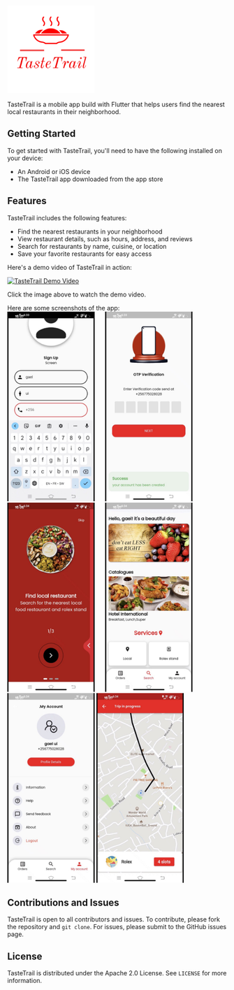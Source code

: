 <img src="https://github.com/gaelxxl34/E-commerce-Images/blob/main/TasteTrail-1%20(14).png" alt="Screenshot 1" width="200" style="margin-right: 20px;">

TasteTrail is a mobile app build with Flutter that helps users find the nearest local restaurants in their neighborhood.

## Getting Started

To get started with TasteTrail, you'll need to have the following installed on your device:
- An Android or iOS device
- The TasteTrail app downloaded from the app store

## Features

TasteTrail includes the following features:
- Find the nearest restaurants in your neighborhood
- View restaurant details, such as hours, address, and reviews
- Search for restaurants by name, cuisine, or location
- Save your favorite restaurants for easy access

Here's a demo video of TasteTrail in action:

[![TasteTrail Demo Video](https://img.youtube.com/vi/q9TpF-Nnkdw/0.jpg)](https://github.com/USERNAME/REPOSITORY/raw/main/VIDEO-FILE.mp4)

Click the image above to watch the demo video.

Here are some screenshots of the app:
<br>
<img src="https://github.com/gaelxxl34/E-commerce-Images/blob/main/6.jpg" alt="Screenshot 1" width="200" style="margin-right: 20px;">
<img src="https://github.com/gaelxxl34/E-commerce-Images/blob/main/2.jpg" alt="Screenshot 2" width="200" style="margin-right: 20px;">
<img src="https://github.com/gaelxxl34/E-commerce-Images/blob/main/3%20(2).jpg" alt="Screenshot 3" width="200" style="margin-right: 20px;">
<img src="https://github.com/gaelxxl34/E-commerce-Images/blob/main/4%20(2).jpg" alt="Screenshot 4" width="200">
<img src="https://github.com/gaelxxl34/E-commerce-Images/blob/main/5.jpg" alt="Screenshot 5" width="200">
<img src="https://github.com/gaelxxl34/E-commerce-Images/blob/main/1.jpg" alt="Screenshot 6" width="200">

## Contributions and Issues

TasteTrail is open to all contributors and issues. To contribute, please fork the repository and `git clone`. For issues, please submit to the GitHub issues page.

## License

TasteTrail is distributed under the Apache 2.0 License. See `LICENSE` for more information.
